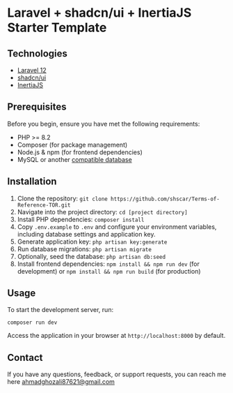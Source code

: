 # Laravel + shadcn/ui + InertiaJS Starter Template

## Technologies

- [Laravel 12](https://laravel.com/docs/)
- [shadcn/ui](https://ui.shadcn.com/docs)
- [InertiaJS](https://inertiajs.com/)

## Prerequisites

Before you begin, ensure you have met the following requirements:

- PHP >= 8.2
- Composer (for package management)
- Node.js & npm (for frontend dependencies)
- MySQL or another [compatible database](https://laravel.com/docs/12.x/database#configuration)

## Installation

1. Clone the repository: `git clone https://github.com/shscar/Terms-of-Reference-TOR.git`
2. Navigate into the project directory: `cd [project directory]`
3. Install PHP dependencies: `composer install`
4. Copy `.env.example` to `.env` and configure your environment variables, including database settings and application key.
5. Generate application key: `php artisan key:generate`
6. Run database migrations: `php artisan migrate`
7. Optionally, seed the database: `php artisan db:seed`
8. Install frontend dependencies: `npm install && npm run dev` (for development) or `npm install && npm run build` (for production)

## Usage

To start the development server, run:

```
composer run dev
```

Access the application in your browser at `http://localhost:8000` by default.

## Contact

If you have any questions, feedback, or support requests, you can reach me here [ahmadghozali87621@gmail.com](https://github.com/shscar/Terms-of-Reference-TOR.git)
